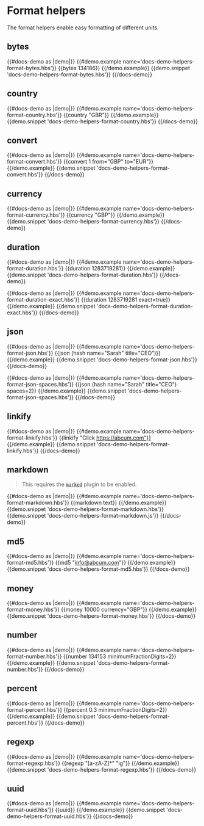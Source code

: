 # Format helpers

The format helpers enable easy formatting of different units.

## bytes

{{#docs-demo as |demo|}}
	{{#demo.example name='docs-demo-helpers-format-bytes.hbs'}}
		{{bytes 134186}}
	{{/demo.example}}
	{{demo.snippet 'docs-demo-helpers-format-bytes.hbs'}}
{{/docs-demo}}

## country

{{#docs-demo as |demo|}}
	{{#demo.example name='docs-demo-helpers-format-country.hbs'}}
		{{country "GBR"}}
	{{/demo.example}}
	{{demo.snippet 'docs-demo-helpers-format-country.hbs'}}
{{/docs-demo}}

## convert

{{#docs-demo as |demo|}}
	{{#demo.example name='docs-demo-helpers-format-convert.hbs'}}
		{{convert 1 from="GBP" to="EUR"}}
	{{/demo.example}}
	{{demo.snippet 'docs-demo-helpers-format-convert.hbs'}}
{{/docs-demo}}

## currency

{{#docs-demo as |demo|}}
	{{#demo.example name='docs-demo-helpers-format-currency.hbs'}}
		{{currency "GBP"}}
	{{/demo.example}}
	{{demo.snippet 'docs-demo-helpers-format-currency.hbs'}}
{{/docs-demo}}

## duration

{{#docs-demo as |demo|}}
	{{#demo.example name='docs-demo-helpers-format-duration.hbs'}}
		{{duration 1283719281}}
	{{/demo.example}}
	{{demo.snippet 'docs-demo-helpers-format-duration.hbs'}}
{{/docs-demo}}

{{#docs-demo as |demo|}}
	{{#demo.example name='docs-demo-helpers-format-duration-exact.hbs'}}
		{{duration 1283719281 exact=true}}
	{{/demo.example}}
	{{demo.snippet 'docs-demo-helpers-format-duration-exact.hbs'}}
{{/docs-demo}}

## json

{{#docs-demo as |demo|}}
	{{#demo.example name='docs-demo-helpers-format-json.hbs'}}
		{{json (hash name="Sarah" title="CEO")}}
	{{/demo.example}}
	{{demo.snippet 'docs-demo-helpers-format-json.hbs'}}
{{/docs-demo}}

{{#docs-demo as |demo|}}
	{{#demo.example name='docs-demo-helpers-format-json-spaces.hbs'}}
		{{json (hash name="Sarah" title="CEO") spaces=2}}
	{{/demo.example}}
	{{demo.snippet 'docs-demo-helpers-format-json-spaces.hbs'}}
{{/docs-demo}}

## linkify

{{#docs-demo as |demo|}}
	{{#demo.example name='docs-demo-helpers-format-linkify.hbs'}}
		{{linkify "Click https://abcum.com"}}
	{{/demo.example}}
	{{demo.snippet 'docs-demo-helpers-format-linkify.hbs'}}
{{/docs-demo}}

## markdown

> This requires the [`marked`](/docs/config) plugin to be enabled.

{{#docs-demo as |demo|}}
	{{#demo.example name='docs-demo-helpers-format-markdown.hbs'}}
		{{markdown text}}
	{{/demo.example}}
	{{demo.snippet 'docs-demo-helpers-format-markdown.hbs'}}
	{{demo.snippet 'docs-demo-helpers-format-markdown.js'}}
{{/docs-demo}}

## md5  

{{#docs-demo as |demo|}}
	{{#demo.example name='docs-demo-helpers-format-md5.hbs'}}
		{{md5 "info@abcum.com"}}
	{{/demo.example}}
	{{demo.snippet 'docs-demo-helpers-format-md5.hbs'}}
{{/docs-demo}}

## money

{{#docs-demo as |demo|}}
	{{#demo.example name='docs-demo-helpers-format-money.hbs'}}
		{{money 10000 currency="GBP"}}
	{{/demo.example}}
	{{demo.snippet 'docs-demo-helpers-format-money.hbs'}}
{{/docs-demo}}

## number

{{#docs-demo as |demo|}}
	{{#demo.example name='docs-demo-helpers-format-number.hbs'}}
		{{number 134153 minimumFractionDigits=2}}
	{{/demo.example}}
	{{demo.snippet 'docs-demo-helpers-format-number.hbs'}}
{{/docs-demo}}

## percent

{{#docs-demo as |demo|}}
	{{#demo.example name='docs-demo-helpers-format-percent.hbs'}}
		{{percent 0.3 minimumFractionDigits=2}}
	{{/demo.example}}
	{{demo.snippet 'docs-demo-helpers-format-percent.hbs'}}
{{/docs-demo}}

## regexp

{{#docs-demo as |demo|}}
	{{#demo.example name='docs-demo-helpers-format-regexp.hbs'}}
		{{regexp "[a-zA-Z]*" "ig"}}
	{{/demo.example}}
	{{demo.snippet 'docs-demo-helpers-format-regexp.hbs'}}
{{/docs-demo}}

## uuid

{{#docs-demo as |demo|}}
	{{#demo.example name='docs-demo-helpers-format-uuid.hbs'}}
		{{uuid}}
	{{/demo.example}}
	{{demo.snippet 'docs-demo-helpers-format-uuid.hbs'}}
{{/docs-demo}}

